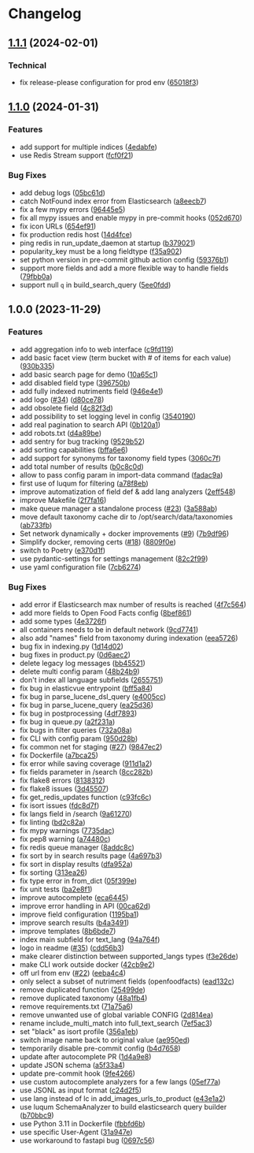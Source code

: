 # Changelog

## [1.1.1](https://github.com/openfoodfacts/search-a-licious/compare/v1.1.0...v1.1.1) (2024-02-01)


### Technical

* fix release-please configuration for prod env ([65018f3](https://github.com/openfoodfacts/search-a-licious/commit/65018f3bb3b7efb19526ea14899f3e7774be626a))

## [1.1.0](https://github.com/openfoodfacts/search-a-licious/compare/v1.0.0...v1.1.0) (2024-01-31)


### Features

* add support for multiple indices ([4edabfe](https://github.com/openfoodfacts/search-a-licious/commit/4edabfe6af697eb7427a1d23be4c81124095981f))
* use Redis Stream support ([fcf0f21](https://github.com/openfoodfacts/search-a-licious/commit/fcf0f211ad7de2f9edfd3c3b14558f54f8436b73))


### Bug Fixes

* add debug logs ([05bc61d](https://github.com/openfoodfacts/search-a-licious/commit/05bc61d1189d57e46d52bbeff2a5b781c5b6b9b3))
* catch NotFound index error from Elasticsearch ([a8eecb7](https://github.com/openfoodfacts/search-a-licious/commit/a8eecb7014cf2d00143e304eab6b78fcbb79cf83))
* fix a few mypy errors ([96445e5](https://github.com/openfoodfacts/search-a-licious/commit/96445e5b5c665929d9e2268afefbcbd575039e48))
* fix all mypy issues and enable mypy in pre-commit hooks ([052d670](https://github.com/openfoodfacts/search-a-licious/commit/052d6705a1c4f76591fee7f214456cd292a1a825))
* fix icon URLs ([654ef91](https://github.com/openfoodfacts/search-a-licious/commit/654ef91d8dd289eb9dca2966dd018f80af758ae4))
* fix production redis host ([14d4fce](https://github.com/openfoodfacts/search-a-licious/commit/14d4fced815490789bd1ac522ee812645bb4fc3b))
* ping redis in run_update_daemon at startup ([b379021](https://github.com/openfoodfacts/search-a-licious/commit/b379021092f14a0064b839522f2ec88e8f913869))
* popularity_key must be a long fieldtype ([f35a902](https://github.com/openfoodfacts/search-a-licious/commit/f35a90291409ff8021c70682261c61c3539259f6))
* set python version in pre-commit github action config ([59376b1](https://github.com/openfoodfacts/search-a-licious/commit/59376b1226df2fc739a011a6a73d4d5be210a576))
* support more fields and add a more flexible way to handle fields ([79fbb0a](https://github.com/openfoodfacts/search-a-licious/commit/79fbb0a8ead3ba85b46942a5b9b27baad4c21ed3))
* support null `q` in build_search_query ([5ee0fdd](https://github.com/openfoodfacts/search-a-licious/commit/5ee0fdd47959cd254176205b3865197724743f95))

## 1.0.0 (2023-11-29)


### Features

* add aggregation info to web interface ([c9fd119](https://github.com/openfoodfacts/search-a-licious/commit/c9fd119b29e2a4f1ae4ba30b26d877a705745f80))
* add basic facet view (term bucket with # of items for each value) ([930b335](https://github.com/openfoodfacts/search-a-licious/commit/930b335ff68d9fd735904bc863e67a97c2aac323))
* add basic search page for demo ([10a65c1](https://github.com/openfoodfacts/search-a-licious/commit/10a65c143966cb98872512987306198e54a5fd75))
* add disabled field type ([396750b](https://github.com/openfoodfacts/search-a-licious/commit/396750bd09ab50c203db8948c3b7ee0e6380d382))
* add fully indexed nutriments field ([946e4e1](https://github.com/openfoodfacts/search-a-licious/commit/946e4e1efa22ede00e481df915f1c65857cf1325))
* add logo ([#34](https://github.com/openfoodfacts/search-a-licious/issues/34)) ([d80ce78](https://github.com/openfoodfacts/search-a-licious/commit/d80ce783d44fbd1eefd647453fc8fa1e07b142a7))
* add obsolete field ([4c82f3d](https://github.com/openfoodfacts/search-a-licious/commit/4c82f3d1e57a90c937d04e5e4af5c67c34c72985))
* add possibility to set logging level in config ([3540190](https://github.com/openfoodfacts/search-a-licious/commit/354019086be03cbe96f37dbebc09db40139bfe22))
* add real pagination to search API ([0b120a1](https://github.com/openfoodfacts/search-a-licious/commit/0b120a13305491d9fb6b0c7c28d4857844a31fb8))
* add robots.txt ([d4a89be](https://github.com/openfoodfacts/search-a-licious/commit/d4a89be30318b9e265cf8e319be9a574f8f2b13d))
* add sentry for bug tracking ([9529b52](https://github.com/openfoodfacts/search-a-licious/commit/9529b52a0fb9ffdcccfaa192d4f91ccd885ad5c0))
* add sorting capabilities ([bffa6e6](https://github.com/openfoodfacts/search-a-licious/commit/bffa6e69b6497e3dfb8d761ef22bfbeb88d97e3c))
* add support for synonyms for taxonomy field types ([3060c7f](https://github.com/openfoodfacts/search-a-licious/commit/3060c7f4278c9f9a3b13c8f5872753b8d3987323))
* add total number of results ([b0c8c0d](https://github.com/openfoodfacts/search-a-licious/commit/b0c8c0dd17d0f9b934eec473b851d09494e92183))
* allow to pass config param in import-data command ([fadac9a](https://github.com/openfoodfacts/search-a-licious/commit/fadac9a5177c3d1dfeeb19fbdc20bdb1e3e89423))
* first use of luqum for filtering ([a78f8eb](https://github.com/openfoodfacts/search-a-licious/commit/a78f8ebfa26e224946721b32b7e1ba3a6a198c6c))
* improve automatization of field def & add lang analyzers ([2eff548](https://github.com/openfoodfacts/search-a-licious/commit/2eff5487b50bac9d73643290c194e7c21afb0626))
* improve Makefile ([2f7fa16](https://github.com/openfoodfacts/search-a-licious/commit/2f7fa169cb9c56114c5aa331551d498ae3f3bb4c))
* make queue manager a standalone process ([#23](https://github.com/openfoodfacts/search-a-licious/issues/23)) ([3a588ab](https://github.com/openfoodfacts/search-a-licious/commit/3a588ab7650e36f21407fbbc99a8ffc1c860d5dc))
* move default taxonomy cache dir to /opt/search/data/taxonomies ([ab733fb](https://github.com/openfoodfacts/search-a-licious/commit/ab733fb4821faa9303651b98f71918cc121d12a5))
* Set network dynamically + docker improvements ([#9](https://github.com/openfoodfacts/search-a-licious/issues/9)) ([7b9df96](https://github.com/openfoodfacts/search-a-licious/commit/7b9df9665818fdf3ed2efd8d5b09514398990522))
* Simplify docker, removing certs ([#18](https://github.com/openfoodfacts/search-a-licious/issues/18)) ([8809f0e](https://github.com/openfoodfacts/search-a-licious/commit/8809f0e8327831e47e63666d58c90b5f1fe2b604))
* switch to Poetry ([e370d1f](https://github.com/openfoodfacts/search-a-licious/commit/e370d1fce83c0c3d65878646cf1d1f03f4d2302a))
* use pydantic-settings for settings management ([82c2f99](https://github.com/openfoodfacts/search-a-licious/commit/82c2f990f7b13505b909f73ea8cb2fc00d3d655b))
* use yaml configuration file ([7cb6274](https://github.com/openfoodfacts/search-a-licious/commit/7cb627406ce4b3792fe3e877d61b2c388db9cb74))


### Bug Fixes

* add error if Elasticsearch max number of results is reached ([4f7c564](https://github.com/openfoodfacts/search-a-licious/commit/4f7c5640774e704d3e37ddc9be725ae08c919e4c))
* add more fields to Open Food Facts config ([8bef861](https://github.com/openfoodfacts/search-a-licious/commit/8bef86135908f5557f21232581a3cd716ab2a7ce))
* add some types ([4e3726f](https://github.com/openfoodfacts/search-a-licious/commit/4e3726fc8da7496fde9a76bd9e9230a08c548cf1))
* all containers needs to be in default network ([9cd7741](https://github.com/openfoodfacts/search-a-licious/commit/9cd7741c3125f62f8a53e12834f5c374d893eb39))
* also add "names" field from taxonomy during indexation ([eea5726](https://github.com/openfoodfacts/search-a-licious/commit/eea5726e9f62a1baa85dec9d781f0e3f20c7d8f5))
* bug fix in indexing.py ([1d14d02](https://github.com/openfoodfacts/search-a-licious/commit/1d14d02ff2eaa0ab83178423d79b96f88177b09b))
* bug fixes in product.py ([0d6aec2](https://github.com/openfoodfacts/search-a-licious/commit/0d6aec2b3498a00a305c8fcc996beaf034f05bf3))
* delete legacy log messages ([bb45521](https://github.com/openfoodfacts/search-a-licious/commit/bb45521ea42b7cf438457663f5d6865faafbbf3d))
* delete multi config param ([48b24b9](https://github.com/openfoodfacts/search-a-licious/commit/48b24b908a3e139f37ea6eb598eab79fa848049d))
* don't index all language subfields ([2655751](https://github.com/openfoodfacts/search-a-licious/commit/26557515939484ca94e5253e56139784e2642c84))
* fix bug in elasticvue entrypoint ([bff5a84](https://github.com/openfoodfacts/search-a-licious/commit/bff5a8416168eb185b01797a8f6e48f2b6154cc9))
* fix bug in parse_lucene_dsl_query ([e4005cc](https://github.com/openfoodfacts/search-a-licious/commit/e4005cce0d551b642aeaa0df0866480a44c51dea))
* fix bug in parse_lucene_query ([ea25d36](https://github.com/openfoodfacts/search-a-licious/commit/ea25d36bf3d4a1075ad1398e92ffac9ca564c0d1))
* fix bug in postprocessing ([4df7893](https://github.com/openfoodfacts/search-a-licious/commit/4df7893716621143b143c71b3febe74e7aa49b4f))
* fix bug in queue.py ([a2f231a](https://github.com/openfoodfacts/search-a-licious/commit/a2f231a22e0f77f94fa6b6878288ace2a4d5d243))
* fix bugs in filter queries ([732a08a](https://github.com/openfoodfacts/search-a-licious/commit/732a08ae791f3783b5cb44bfb773a8920488a53d))
* fix CLI with config param ([950d28b](https://github.com/openfoodfacts/search-a-licious/commit/950d28b732a2c83680b96a034803cb02c3b056f7))
* fix common net for staging ([#27](https://github.com/openfoodfacts/search-a-licious/issues/27)) ([9847ec2](https://github.com/openfoodfacts/search-a-licious/commit/9847ec2de0a18e1e5be4651db66dfd4fb880867c))
* fix Dockerfile ([a7bca25](https://github.com/openfoodfacts/search-a-licious/commit/a7bca258687f5bf6642abba299dafd67774adc59))
* fix error while saving coverage ([911d1a2](https://github.com/openfoodfacts/search-a-licious/commit/911d1a28315e0177d3745a93093304d2fb206826))
* fix fields parameter in /search ([8cc282b](https://github.com/openfoodfacts/search-a-licious/commit/8cc282bc68cfaaf67c3b131c4390211b32c799c2))
* fix flake8 errors ([8138312](https://github.com/openfoodfacts/search-a-licious/commit/81383121997da4a1e5c684f9f14655cbff24006e))
* fix flake8 issues ([3d45507](https://github.com/openfoodfacts/search-a-licious/commit/3d455070ea4e030896a1a6f5c58de655f5bddd96))
* fix get_redis_updates function ([c93fc6c](https://github.com/openfoodfacts/search-a-licious/commit/c93fc6c7a6f84700aa228085626e5b0b6fc16d1b))
* fix isort issues ([fdc8d7f](https://github.com/openfoodfacts/search-a-licious/commit/fdc8d7f3a9c6ed2ce8958f19d3447f1c32ec6812))
* fix langs field in /search ([9a61270](https://github.com/openfoodfacts/search-a-licious/commit/9a612702ad2d1a8b3ba0413a26c350a66bf51933))
* fix linting ([bd2c82a](https://github.com/openfoodfacts/search-a-licious/commit/bd2c82a0cde8f205501fef3a1d06b76a32e0853f))
* fix mypy warnings ([7735dac](https://github.com/openfoodfacts/search-a-licious/commit/7735daceda46ea50bc0433064f6d687e0439007f))
* fix pep8 warning ([a74480c](https://github.com/openfoodfacts/search-a-licious/commit/a74480c0edeb2a4105086c2436ba40bedf017d1a))
* fix redis queue manager ([8addc8c](https://github.com/openfoodfacts/search-a-licious/commit/8addc8c8d389ca3e7313023baf4d6fe1a8632d3c))
* fix sort by in search results page ([4a697b3](https://github.com/openfoodfacts/search-a-licious/commit/4a697b35d470ac1a0d043881bf45fbd69e6da894))
* fix sort in display results ([dfa952a](https://github.com/openfoodfacts/search-a-licious/commit/dfa952aec056021c1ce7ffdf408ceb6017042fb1))
* fix sorting ([313ea26](https://github.com/openfoodfacts/search-a-licious/commit/313ea261f7d07ea68ac3c753fa6930d139b28c6c))
* fix type error in from_dict ([05f399e](https://github.com/openfoodfacts/search-a-licious/commit/05f399e6345d896d60b00accae03be2571bcc266))
* fix unit tests ([ba2e8f1](https://github.com/openfoodfacts/search-a-licious/commit/ba2e8f1fb07dfe87ff459f59bb1509b104ec6f34))
* improve autocomplete ([eca6445](https://github.com/openfoodfacts/search-a-licious/commit/eca64451a7d0b0ab6c289c7faa795f47354d81d1))
* improve error handling in API ([00ca62d](https://github.com/openfoodfacts/search-a-licious/commit/00ca62daca8501a5a2a36f92d2609e4831b34683))
* improve field configuration ([1195ba1](https://github.com/openfoodfacts/search-a-licious/commit/1195ba16238022c9bcfe04f1f04aa221b37fba93))
* improve search results ([b4a3491](https://github.com/openfoodfacts/search-a-licious/commit/b4a349192d9a4951cca6bc1d85d56c9ebcd7a79c))
* improve templates ([8b6bde7](https://github.com/openfoodfacts/search-a-licious/commit/8b6bde7edccbe0763d9c6ff8a12fb007354dcda8))
* index main subfield for text_lang ([94a764f](https://github.com/openfoodfacts/search-a-licious/commit/94a764fedb5736da3a65664d0accc8aa0ac6134b))
* logo in readme ([#35](https://github.com/openfoodfacts/search-a-licious/issues/35)) ([cdd56b3](https://github.com/openfoodfacts/search-a-licious/commit/cdd56b3816a86f131293bcaed64757e5c334ee6b))
* make clearer distinction between supported_langs types ([f3e26de](https://github.com/openfoodfacts/search-a-licious/commit/f3e26deea2e247b318025e4113779a07d675845b))
* make CLI work outside docker ([42cb9e2](https://github.com/openfoodfacts/search-a-licious/commit/42cb9e20fdf0a77491921b6a7971f0b1d8f6b5ca))
* off url from env ([#22](https://github.com/openfoodfacts/search-a-licious/issues/22)) ([eeba4c4](https://github.com/openfoodfacts/search-a-licious/commit/eeba4c418ad335fa73ff9fadc659e4157a20ba3f))
* only select a subset of nutriment fields (openfoodfacts) ([ead132c](https://github.com/openfoodfacts/search-a-licious/commit/ead132c21882845da9be1d05f93800e47c214e98))
* remove duplicated function ([25499de](https://github.com/openfoodfacts/search-a-licious/commit/25499ded817f1fc26479683fdc4c843986712a2d))
* remove duplicated taxonomy ([48a1fb4](https://github.com/openfoodfacts/search-a-licious/commit/48a1fb41a80f7ba9f124e30af0da8b156b3b5123))
* remove requirements.txt ([71a75a6](https://github.com/openfoodfacts/search-a-licious/commit/71a75a6decb54865c82c9af2303ae7485b751d8f))
* remove unwanted use of global variable CONFIG ([2d814ea](https://github.com/openfoodfacts/search-a-licious/commit/2d814eae3bfab7efde44788fcb2721d493a03d62))
* rename include_multi_match into full_text_search ([7ef5ac3](https://github.com/openfoodfacts/search-a-licious/commit/7ef5ac30584cabe3ad9995006732c547880dae4c))
* set "black" as isort profile ([356a1eb](https://github.com/openfoodfacts/search-a-licious/commit/356a1ebdee716ef55a5af511eb62b9ae3db003a8))
* switch image name back to original value ([ae950ed](https://github.com/openfoodfacts/search-a-licious/commit/ae950ed544070e8b33e9ac17da145c159ec2c76d))
* temporarily disable pre-commit config ([b4d7658](https://github.com/openfoodfacts/search-a-licious/commit/b4d7658a86bd48874ba438de8239c507cbc741da))
* update after autocomplete PR ([1d4a9e8](https://github.com/openfoodfacts/search-a-licious/commit/1d4a9e8527c6b902eca04e610728d42f87b044a8))
* update JSON schema ([a5f33a4](https://github.com/openfoodfacts/search-a-licious/commit/a5f33a4bf586c3db7613837aa7259f89ea8e6b2b))
* update pre-commit hook ([9fe4266](https://github.com/openfoodfacts/search-a-licious/commit/9fe4266c979337063b1724a70bbeb07b3516664a))
* use custom autocomplete analyzers for a few langs ([05ef77a](https://github.com/openfoodfacts/search-a-licious/commit/05ef77ab6635edad7f17eb1e45eddaf89217ccf1))
* use JSONL as input format ([c24d2f5](https://github.com/openfoodfacts/search-a-licious/commit/c24d2f5883a978fca2c9b8aa3a55a9c065b46adb))
* use lang instead of lc in add_images_urls_to_product ([e43e1a2](https://github.com/openfoodfacts/search-a-licious/commit/e43e1a2c947cd10ae4624c6291d0a3bda0ce1a89))
* use luqum SchemaAnalyzer to build elasticsearch query builder ([b70bbc9](https://github.com/openfoodfacts/search-a-licious/commit/b70bbc99c8abac4413809906727559e404594e5e))
* use Python 3.11 in Dockerfile ([fbbfd6b](https://github.com/openfoodfacts/search-a-licious/commit/fbbfd6ba34125af8ebc3dbe515264d5295169e42))
* use specific User-Agent ([31a947e](https://github.com/openfoodfacts/search-a-licious/commit/31a947e6972e51ce95696f8770ee67fd05f14149))
* use workaround to fastapi bug ([0697c56](https://github.com/openfoodfacts/search-a-licious/commit/0697c564804630c91b83abf99dd7b03d25871298))
